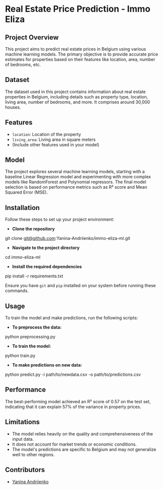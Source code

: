 # Real Estate Price Prediction - Immo Eliza

## Project Overview

This project aims to predict real estate prices in Belgium using various machine learning models. The primary objective is to provide accurate price estimates for properties based on their features like location, area, number of bedrooms, etc.

## Dataset

The dataset used in this project contains information about real estate properties in Belgium, including details such as property type, location, living area, number of bedrooms, and more. It comprises around 30,000 houses.

## Features

- `location`: Location of the property
- `living_area`: Living area in square meters
- (Include other features used in your model)

## Model

The project explores several machine learning models, starting with a baseline Linear Regression model and experimenting with more complex models like RandomForest and Polynomial regressors. The final model selection is based on performance metrics such as R² score and Mean Squared Error (MSE).

## Installation

Follow these steps to set up your project environment:

- **Clone the repository**

git clone git@github.com:Yanina-Andriienko/immo-eliza-ml.git

- **Navigate to the project directory**

cd immo-eliza-ml

- **Install the required dependencies**

pip install -r requirements.txt

Ensure you have `git` and `pip` installed on your system before running these commands.

## Usage

To train the model and make predictions, run the following scripts:

- **To preprocess the data:**

python preprocessing.py

- **To train the model:**

python train.py

- **To make predictions on new data:**

python predict.py -i path/to/newdata.csv -o path/to/predictions.csv

## Performance

The best-performing model achieved an R² score of 0.57 on the test set, indicating that it can explain 57% of the variance in property prices.

## Limitations

- The model relies heavily on the quality and comprehensiveness of the input data.
- It does not account for market trends or economic conditions.
- The model's predictions are specific to Belgium and may not generalize well to other regions.

## Contributors

- [Yanina Andriienko](https://www.linkedin.com/in/yanina-andriienko-7a2984287/)
